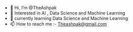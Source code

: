 - 👋 Hi, I’m @TheAshpak
- 👀 Interested in AI , Data Science and Machine Learning
- 🌱 currently learning Data Science and Machine Learning
- 📫 How to reach me :- Theashpak@gmail.com
